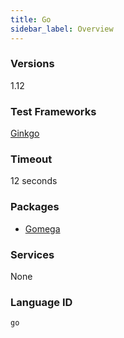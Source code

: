 ```yaml
---
title: Go
sidebar_label: Overview
---
```



### Versions

1.12

### Test Frameworks

[Ginkgo](http://onsi.github.io/ginkgo/)

### Timeout

12 seconds

### Packages

- [Gomega](http://onsi.github.io/gomega/)

### Services

None

### Language ID

`go`

